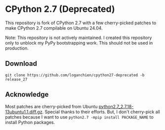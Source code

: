 # CPython 2.7 (Deprecated)

This repository is fork of CPython 2.7 with a few cherry-picked patches to make
CPython 2.7 compilable on Ubuntu 24.04.

Note: This repository is not actively maintained. I created this repository
only to unblock my PyPy bootstrapping work. This should not be used in
production.

## Download

```
git clone https://github.com/loganchien/cpython27-deprecated -b release_27
```


## Acknowledge

Most patches are cherry-picked from Ubuntu
[python2.7_2.7.18-13ubuntu1.1.diff.gz](https://packages.ubuntu.com/jammy/python2.7).
Special thanks to their efforts. But, I don't cherry-pick all patches because
I want to use `python2.7 -mpip install PACKAGE_NAME` to install Python
packages.
